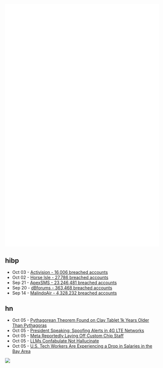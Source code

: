 ![Metrics](https://raw.githubusercontent.com/phixion/phixion/master/metrics.svg)

## hibp

<!--
for https://github.com/phixion/phixion/blob/main/.github/workflows/feeds.yml
-->
<!--START_SECTION:haveibeenpwnd-->
- Oct 03 - [Activision - 16,006 breached accounts](https://haveibeenpwned.com/PwnedWebsites#Activision)
- Oct 02 - [Horse Isle - 27,786 breached accounts](https://haveibeenpwned.com/PwnedWebsites#HorseIsle)
- Sep 21 - [ApexSMS - 23,246,481 breached accounts](https://haveibeenpwned.com/PwnedWebsites#ApexSMS)
- Sep 20 - [dBforums - 363,468 breached accounts](https://haveibeenpwned.com/PwnedWebsites#dBforums)
- Sep 14 - [MalindoAir - 4,328,232 breached accounts](https://haveibeenpwned.com/PwnedWebsites#MalindoAir)
<!--END_SECTION:haveibeenpwnd-->

## hn

<!--
for https://github.com/phixion/phixion/blob/main/.github/workflows/feeds.yml
-->
<!--START_SECTION:hn-->
- Oct 05 - [Pythagorean Theorem Found on Clay Tablet 1k Years Older Than Pythagoras](https://www.iflscience.com/pythagorean-theorem-found-on-clay-tablet-1000-years-older-than-pythagoras-70934)
- Oct 05 - [President Speaking: Spoofing Alerts in 4G LTE Networks](https://par.nsf.gov/servlets/purl/10150578)
- Oct 05 - [Meta Reportedly Laying Off Custom Chip Staff](https://www.uploadvr.com/meta-laying-off-custom-silicon-engineers-qualcomm-partnership/)
- Oct 05 - [LLMs Confabulate Not Hallucinate](https://www.beren.io/2023-03-19-LLMs-confabulate-not-hallucinate/)
- Oct 05 - [U.S. Tech Workers Are Experiencing a Drop in Salaries in the Bay Area](https://www.forbes.com/sites/jackkelly/2023/10/04/us-tech-workers-are-experiencing-a-drop-in-salaries-and-in-the-number-of-jobs-available-in-the-bay-area/)
<!--END_SECTION:hn-->

<!--
for https://yhype.me
-->
![](https://hit.yhype.me/github/profile?user_id=13013670)
